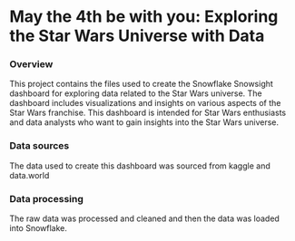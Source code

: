 # May the 4th be with you: Exploring the Star Wars Universe with Data

### Overview
This project contains the files used to create the Snowflake Snowsight dashboard for exploring data related to the Star Wars universe. 
The dashboard includes visualizations and insights on various aspects of the Star Wars franchise.
This dashboard is intended for Star Wars enthusiasts and data analysts who want to gain insights into the Star Wars universe.

### Data sources
The data used to create this dashboard was sourced from kaggle and data.world

### Data processing
The raw data was processed and cleaned and then the data was loaded into Snowflake.









